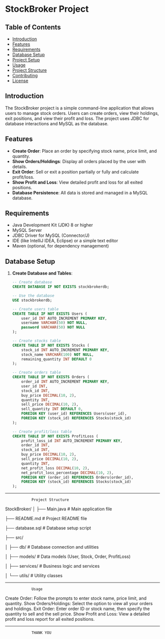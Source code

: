 # StockBroker Project

## Table of Contents
- [Introduction](#introduction)
- [Features](#features)
- [Requirements](#requirements)
- [Database Setup](#database-setup)
- [Project Setup](#project-setup)
- [Usage](#usage)
- [Project Structure](#project-structure)
- [Contributing](#contributing)
- [License](#license)

## Introduction
The StockBroker project is a simple command-line application that allows users to manage stock orders. Users can create orders, view their holdings, exit positions, and view their profit and loss. The project uses JDBC for database interactions and MySQL as the database.

## Features
- **Create Order**: Place an order by specifying stock name, price limit, and quantity.
- **Show Orders/Holdings**: Display all orders placed by the user with details.
- **Exit Order**: Sell or exit a position partially or fully and calculate profit/loss.
- **Show Profit and Loss**: View detailed profit and loss for all exited positions.
- **Database Persistence**: All data is stored and managed in a MySQL database.

## Requirements
- Java Development Kit (JDK) 8 or higher
- MySQL Server
- JDBC Driver for MySQL (Connector/J)
- IDE (like IntelliJ IDEA, Eclipse) or a simple text editor
- Maven (optional, for dependency management)

## Database Setup
1. **Create Database and Tables**:
   ```sql
   -- Create database
   CREATE DATABASE IF NOT EXISTS stockbrokerdb;

   -- Use the database
   USE stockbrokerdb;

   -- Create users table
   CREATE TABLE IF NOT EXISTS Users (
       user_id INT AUTO_INCREMENT PRIMARY KEY,
       username VARCHAR(50) NOT NULL,
       password VARCHAR(50) NOT NULL
   );

   -- Create stocks table
   CREATE TABLE IF NOT EXISTS Stocks (
       stock_id INT AUTO_INCREMENT PRIMARY KEY,
       stock_name VARCHAR(100) NOT NULL,
       remaining_quantity INT DEFAULT 0
   );

   -- Create orders table
   CREATE TABLE IF NOT EXISTS Orders (
       order_id INT AUTO_INCREMENT PRIMARY KEY,
       user_id INT,
       stock_id INT,
       buy_price DECIMAL(10, 2),
       quantity INT,
       sell_price DECIMAL(10, 2),
       sell_quantity INT DEFAULT 0,
       FOREIGN KEY (user_id) REFERENCES Users(user_id),
       FOREIGN KEY (stock_id) REFERENCES Stocks(stock_id)
   );

   -- Create profit/loss table
   CREATE TABLE IF NOT EXISTS ProfitLoss (
       profit_loss_id INT AUTO_INCREMENT PRIMARY KEY,
       order_id INT,
       stock_id INT,
       buy_price DECIMAL(10, 2),
       sell_price DECIMAL(10, 2),
       quantity INT,
       net_profit_loss DECIMAL(10, 2),
       net_profit_loss_percentage DECIMAL(10, 2),
       FOREIGN KEY (order_id) REFERENCES Orders(order_id),
       FOREIGN KEY (stock_id) REFERENCES Stocks(stock_id)
   );

***********************************************************************
				Project Structure
StockBroker/
│
├── Main.java                # Main application file

├── README.md                # Project README file

├── database.sql             # Database setup script

├── src/

│   ├── db/                  # Database connection and utilities

│   ├── models/              # Data models (User, Stock, Order, ProfitLoss)

│   ├── services/            # Business logic and services

│   └── utils/               # Utility classes


************************************************************************
				Usage

Create Order: Follow the prompts to enter stock name, price limit, and quantity.
Show Orders/Holdings: Select the option to view all your orders and holdings.
Exit Order: Enter order ID or stock name, then specify the quantity to sell and the sell price.
Show Profit and Loss: View a detailed profit and loss report for all exited positions.

************************************************************************
				THANK YOU
